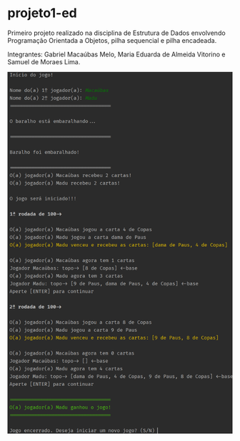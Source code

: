 # projeto1-ed
 Primeiro projeto realizado na disciplina de Estrutura de Dados envolvendo Programação Orientada a Objetos, pilha sequencial e pilha encadeada.
 
 Integrantes: Gabriel Macaúbas Melo, Maria Eduarda de Almeida Vitorino e Samuel de Moraes Lima.

![Screenshot](projeto.png)

